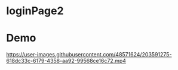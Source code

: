 # loginPage2

# Demo


https://user-images.githubusercontent.com/48571624/203591275-618dc33c-6179-4358-aa92-99568ce16c72.mp4

